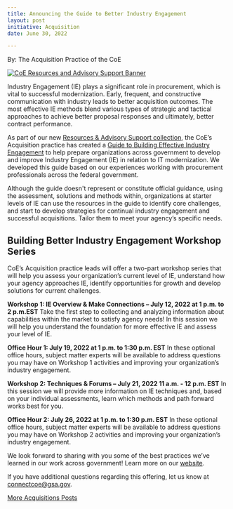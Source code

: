 ```yaml
---
title: Announcing the Guide to Better Industry Engagement
layout: post
initiative: Acquisition
date: June 30, 2022

---
```

By: The Acquisition Practice of the CoE

<a href="{{site.baseurl}}/images/ResourcesAdvisorySupportBanner.png" target="_blank" rel="noopener noreferrer">
<img src="{{site.baseurl}}/images/ResourcesAdvisorySupportBanner.png" alt="CoE Resources and Advisory Support Banner"></a>

Industry Engagement (IE) plays a significant role in procurement, which is vital to successful modernization. Early, frequent, and constructive communication with industry leads to better acquisition outcomes. The most effective IE methods blend various types of strategic and tactical approaches to achieve better proposal responses and ultimately, better contract performance.

As part of our new [Resources & Advisory Support collection](https://coe.gsa.gov/2022/05/20/coe-update-4.html), the CoE’s Acquisition practice has created a [Guide to Building Effective Industry Engagement](https://coe.gsa.gov/docs/BuildingEffectiveIndustryEngagementGuide.pdf) to help prepare organizations across government to develop and improve Industry Engagement (IE) in relation to IT modernization. We developed this guide based on our experiences working with procurement professionals across the federal government. 

Although the guide doesn't represent or constitute official guidance, using the assessment, solutions and methods within, organizations at starter levels of IE can use the resources in the guide to identify core challenges, and start to develop strategies for continual industry engagement and successful acquisitions. Tailor them to meet your agency’s specific needs.  

## Building Better Industry Engagement Workshop Series
CoE’s Acquisition practice leads will offer a two-part workshop series that will help you assess your organization’s current level of IE, understand how your agency approaches IE, identify opportunities for growth and develop solutions for current challenges. 

**Workshop 1: IE Overview & Make Connections – July 12, 2022 at 1 p.m. to 2 p.m.EST**
Take the first step to collecting and analyzing information about capabilities within the market to satisfy agency needs! In this session we will help you understand the foundation for more effective IE and assess your level of IE.  

**Office Hour 1: July 19, 2022 at 1 p.m. to 1:30 p.m. EST**
In these optional office hours, subject matter experts will be available to address questions you may have on Workshop 1 activities and improving your organization’s industry engagement. 

**Workshop 2: Techniques & Forums – July 21, 2022 11 a.m. - 12 p.m. EST**
In this session we will provide more information on IE techniques and, based on your individual assessments, learn which methods and path forward works best for you.

**Office Hour 2: July 26, 2022 at 1 p.m. to 1:30 p.m. EST**
In these optional office hours, subject matter experts will be available to address questions you may have on Workshop 2 activities and improving your organization’s industry engagement.

We look forward to sharing with you some of the best practices we’ve learned in our work across government! Learn more on our [website](https://coe.gsa.gov/coe/acquisition.html).

If you have additional questions regarding this offering, let us know at [connectcoe@gsa.gov](mailto:connectcoe@gsa.gov). 


<a href="{{site.baseurl}}/coe/acquisitions.html#coe-updates" class="usa-button">More Acquisitions Posts</a>
